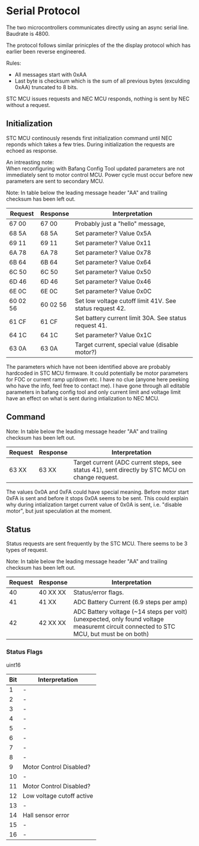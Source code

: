 # Serial Protocol

The two microcontrollers communicates directly using an async serial line.  
Baudrate is 4800.

The protocol follows similar prinicples of the the display protocol which has earlier been reverse engineered.

Rules:
* All messages start with 0xAA
* Last byte is checksum which is the sum of all previous bytes (exculding 0xAA) truncated to 8 bits.

STC MCU issues requests and NEC MCU responds, nothing is sent by NEC without a request.


## Initialization

STC MCU continously resends first initialization command until NEC reponds which takes a few tries.
During initialization the requests are echoed as response.

An intreasting note:  
When reconfiguring with Bafang Config Tool updated parameters are not immediately sent to
motor control MCU. Power cycle must occur before new parameters are sent to secondary MCU.

Note: In table below the leading message header "AA" and trailing checksum has been left out.

Request  | Response | Interpretation
-------- | -------- | --------------
67 00    | 67 00    | Probably just a "hello" message,
68 5A    | 68 5A    | Set parameter? Value 0x5A
69 11    | 69 11    | Set parameter? Value 0x11
6A 78    | 6A 78    | Set parameter? Value 0x78
6B 64    | 6B 64    | Set parameter? Value 0x64
6C 50    | 6C 50    | Set parameter? Value 0x50
6D 46    | 6D 46    | Set parameter? Value 0x46
6E 0C    | 6E 0C    | Set parameter? Value 0x0C
60 02 56 | 60 02 56 | Set low voltage cutoff limit 41V. See status request 42.
61 CF    | 61 CF    | Set battery current limit 30A. See status request 41.
64 1C    | 64 1C    | Set parameter? Value 0x1C
63 0A    | 63 0A    | Target current, special value (disable motor?)

The parameters which have not been identified above are probably hardcoded in STC MCU firmware.
It could potentially be motor parameters for FOC or current ramp up/down etc. I have no clue (anyone here peeking who have the info, feel free to contact me).
I have gone through all editable parameters in bafang config tool and only current limit and voltage limit have an effect on what is sent during intialization to NEC MCU.


## Command

Note: In table below the leading message header "AA" and trailing checksum has been left out.

Request  | Response | Interpretation
-------- | -------- | --------------
63 XX    | 63 XX    | Target current (ADC current steps, see status 41), sent directly by STC MCU on change request.

The values 0x0A and 0xFA could have special meaning. Before motor start 0xFA is sent and before it stops 0x0A seems to be sent.
This could explain why during intialization target current value of 0x0A is sent, i.e. "disable motor", but just speculation at the moment.


## Status
Status requests are sent frequently by the STC MCU.
There seems to be 3 types of request.

Note: In table below the leading message header "AA" and trailing checksum has been left out.

Request  | Response | Interpretation
-------- | -------- | --------------
40       | 40 XX XX | Status/error flags.
41       | 41 XX    | ADC Battery Current (6.9 steps per amp)
42       | 42 XX XX | ADC Battery voltage (~14 steps per volt) (unexpected, only found voltage measuremt circuit connected to STC MCU, but must be on both)



### Status Flags
uint16

Bit      | Interpretation
-------- | -----------------
1        | -
2        | -
3        | -
4        | -
5        | -
6        | -
7        | -
8        | -
9        | Motor Control Disabled?
10       | -
11       | Motor Control Disabled?
12       | Low voltage cutoff active
13       | -
14       | Hall sensor error
15       | -
16       | -
